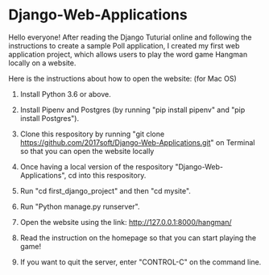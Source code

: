 # Django-Web-Applications
Hello everyone! After reading the Django Tuturial online and following the instructions to create a sample Poll application, 
I created my first web application project, which allows users to play the word game Hangman locally on a website.

Here is the instructions about how to open the website: (for Mac OS)

1. Install Python 3.6 or above.

2. Install Pipenv and Postgres (by running "pip install pipenv" and "pip install Postgres").

3. Clone this respository by running "git clone https://github.com/2017soft/Django-Web-Applications.git" on Terminal so that
   you can open the website locally

4. Once having a local version of the respository "Django-Web-Applications", cd into this respository.

5. Run "cd first_django_project" and then "cd mysite".

6. Run "Python manage.py runserver".

7. Open the website using the link: http://127.0.0.1:8000/hangman/

8. Read the instruction on the homepage so that you can start playing the game!

9. If you want to quit the server, enter "CONTROL-C" on the command line.
